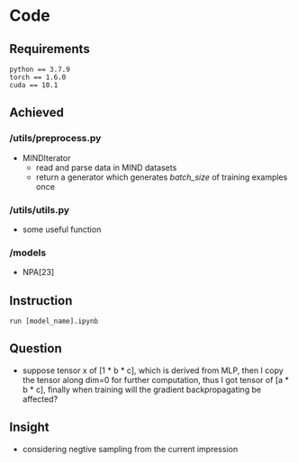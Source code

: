 # Code
## Requirements
```shell
python == 3.7.9
torch == 1.6.0
cuda == 10.1
```
## Achieved
### /utils/preprocess.py
- MINDIterator
  - read and parse data in MIND datasets
  - return a generator which generates *batch_size* of training examples once
  
### /utils/utils.py
  - some useful function

### /models
  - NPA[23]

## Instruction
```shell
run [model_name].ipynb
```

## Question
- suppose tensor x of [1 * b * c], which is derived from MLP, then I copy the tensor along dim=0 for further computation, thus I got tensor of [a * b * c], finally when training will the gradient backpropagating be affected? 

## Insight
- considering negtive sampling from the current impression 
